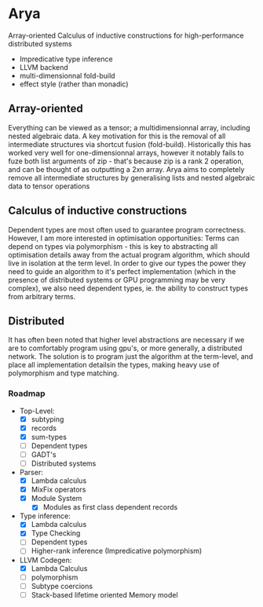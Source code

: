 # Arya
Array-oriented Calculus of inductive constructions for high-performance distributed systems

* Impredicative type inference
* LLVM backend
* multi-dimensionnal fold-build
* effect style (rather than monadic)

## Array-oriented
Everything can be viewed as a tensor; a multidimensionnal array, including nested algebraic data. A key motivation for this is the removal of all intermediate structures via shortcut fusion (fold-build). Historically this has worked very well for one-dimensionnal arrays, however it notably fails to fuze both list arguments of zip - that's because zip is a rank 2 operation, and can be thought of as outputting a 2xn array. Arya aims to completely remove all intermediate structures by generalising lists and nested algebraic data to tensor operations

## Calculus of inductive constructions
Dependent types are most often used to guarantee program correctness. However, I am more interested in optimisation opportunities: Terms can depend on types via polymorphism - this is key to abstracting all optimisation details away from the actual program algorithm, which should live in isolation at the term level. In order to give our types the power they need to guide an algorithm to it's perfect implementation (which in the presence of distributed systems or GPU programming may be very complex), we also need dependent types, ie. the ability to construct types from arbitrary terms.

## Distributed
It has often been noted that higher level abstractions are necessary if we are to comfortably program using gpu's, or more generally, a distributed network. The solution is to program just the algorithm at the term-level, and place all implementation detailsin the types, making heavy use of polymorphism and type matching.

### Roadmap
- Top-Level:
    - [x] subtyping
    - [x] records
    - [x] sum-types
    - [ ] Dependent types
    - [ ] GADT's 
    - [ ] Distributed systems
- Parser:
    - [x] Lambda calculus
    - [x] MixFix operators
    - [x] Module System
        - [x] Modules as first class dependent records
- Type inference:
    - [x] Lambda calculus
    - [x] Type Checking
    - [ ] Dependent types
    - [ ] Higher-rank inference (Impredicative polymorphism)
- LLVM Codegen:
    - [x] Lambda Calculus
    - [ ] polymorphism
    - [ ] Subtype coercions
    - [ ] Stack-based lifetime oriented Memory model
